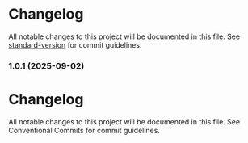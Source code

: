 # Changelog

All notable changes to this project will be documented in this file. See [standard-version](https://github.com/conventional-changelog/standard-version) for commit guidelines.

### 1.0.1 (2025-09-02)

# Changelog

All notable changes to this project will be documented in this file. See Conventional Commits for commit guidelines.
